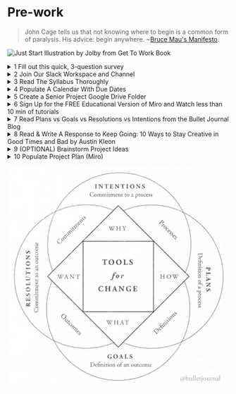 # Pre-work

> John Cage tells us that not knowing where to begin is a common form of paralysis. His advice: begin anywhere. \~[Bruce Mau's Manifesto](https://www.massivechangenetwork.com/bruce-mau-manifesto).

![Just Start Illustration by Jolby from Get To Work Book](<.gitbook/assets/GETTOWORKBOOK\_Just Start (1).jpg>)

<details>

<summary>1 Fill out this quick, 3-question survey </summary>

You must use your NYU email to [see the survey](https://forms.gle/uZZ54MfA2tR91KCx8).

</details>

<details>

<summary>2 Join Our Slack Workspace and Channel</summary>

[Join our shared slack workspace](https://join.slack.com/t/idmseniorproj-krn6847/signup.) [https://idmspsp2022.slack.com](https://idmspsp2022.slack.com) with the other sections of IDM Senior Project with your nyu.edu email address.&#x20;

* **Join our specific class section channel (#duff),** as well as
* The **#student-lounge** is where you can interact with students from all six sections.
* The **#announcements-for-all-monday-section**s channel is where you will find announcements that apply to all four sections on Mondays.

Our slack workspace is not just for me. It's for you and the other senior project sections, too. **Let's make Slack one of our collective workspaces! Miro will be the other.** \
\
Free feel to share what has been helping you stay happy, healthy, or productive during this unprecedented time in our workspace slack channel (#student-lounge). Also share resources and references with each other. Also, interact with the students in the other sections in the #studentlounge channel. \
\
You can also direct message any student or faculty member from the four sections on slack. All classes are using the same slack workspace. You can also direct message more than one person at a time for group messages.

</details>

<details>

<summary>3 Read The Syllabus Thoroughly</summary>

* Read the [syllabus](syllabus.md) and be prepared to discuss and ask questions on first day of class.
* Please direct message De Angela on Slack if you find any broken links or typos in the syllabus.

</details>

<details>

<summary>4 Populate A Calendar With Due Dates</summary>

Populate a calendar (google, iCal, or analog) with due dates for this class, your other classes, and other commitments, even though dates may change.

</details>

<details>

<summary>5 Create a Senior Project Google Drive Folder</summary>

Create a google drive folder labeled "Senior Project SP22 your first and last name" and share with deangela.duff@nyu.edu (i.e. Senior Project SP22 De Angela Duff). Bookmark it! \
\
I highly recommend using [Toby for Chrome](https://chrome.google.com/webstore/detail/toby-for-chrome/hddnkoipeenegfoeaoibdmnaalmgkpip?hl=en) and [Toby Mini](https://chrome.google.com/webstore/detail/toby-mini/gfdcgfhkelkdmglklfbndgopaihmoeci?hl=en). You can organize your browser tabs in collections and with one click re-open multiple tabs at once.

</details>

<details>

<summary>6 Sign Up for the FREE Educational Version of Miro and Watch less than 10 min of tutorials</summary>

* We will be using Miro, a digital, collaborative whiteboarding tool. You do not need a Miro account to edit the board we'll be using, but I highly recommend that you sign up for a [FREE educational license](https://miro.com/education-whiteboard/2/)
* It's pretty intuitive to use. However, here is are some Miro tutorials if you are unfamiliar with the application.&#x20;

<!---->

* [How to create content in Miro](https://youtu.be/aHkUl-yUExE) (3 minute Youtube video)
* [Miro 101: Collaborating on a Board](https://youtu.be/Zc2c6HquANE) (< 3 minutes Youtube video)
* [How to Navigate Around A Miro Board](https://youtu.be/0olcwCD9-GM) (< 3 minutes Youtube video)

<!---->

* Hover over the toolbar to the left in Miro's interface to quickly get a sense of what each tool does.&#x20;
* The Comment tool looks like a quote. It's the 8th icon from the top of the left toolbar.
* The Zoom tool is in the bottom right hand corner of the interface. Hover over the percentage and you'll be able to see + and - signs. There are also key commands to zoom in and out (control + and - on the mac).&#x20;

</details>

<details>

<summary>7 Read Plans vs Goals vs Resolutions vs Intentions from the Bullet Journal Blog</summary>

[Plans vs Goals vs Resolutions vs Intentions](https://bulletjournal.com/blogs/bulletjournalist/resolutions\_vs\_intentions) from the Bullet Journal Blog

</details>

<details>

<summary>8 Read &#x26; Write A Response to Keep Going: 10 Ways to Stay Creative in Good Times and Bad by Austin Kleon</summary>

_Note: There are_ [_response guidelines outlined here_](assignments/responses.md)_._

* The reading is approximately 55 minutes. However, it's an easy and hopefully enjoyable read.
* You can find _Keep Going: 10 Ways to Stay Creative in Good Times and Bad_ by Austin Kleon [as an ebook on NYU's library website](pre-work.md#read-and-write-a-response-to-keep-going-10-ways-to-stay-creative-in-good-times-and-bad-by-austin-kle).&#x20;
* AFTER reading, write a [response](assignments/responses.md) in the #duff slack channel. Respond to 1 to 3 of the 10 tenets he outlines that resonate(s) with you. If the entire book doesn't resonate with you, discuss why.

</details>

<details>

<summary>9 (OPTIONAL) Brainstorm Project Ideas</summary>

* A few of you may already know what you want to do for your senior project. IF you are committed to your project, move on to step 10 of the pre-work: [project plan](assignments/project\_plan/). However, before you commit, make sure you read [**Welcome to Senior Project In Digital Media!**](https://deangela.gitbook.io/idm-senior-project-sp-2021-duff/syllabus#welcome-to-senior-project-in-digital-media) **AND** [**Your Commitment To Senior Project**](https://deangela.gitbook.io/idm-senior-project-sp-2021-duff/syllabus#your-commitment-to-senior-project) in the [syllabus](syllabus.md).
*   IF you need help coming up with ideas for your senior project, do one or more of the following brainstorming exercises BEFORE you complete the project plan. i.e. Take photos and/or screenshots OR write a [response](assignments/responses.md) depending on which is applicable), and upload your brainstorming exercises to a folder labeled "Pre-work" in your project documentation folder for your [end of semester deliverables](assignments/end\_of\_semester\_deliverables.md).

    * [Free Writing, Word Lists & Mind Maps](resources/brainstorming/free-writing-word-lists-and-mind-maps.md)
    * [SCAMPER Technique](http://www.mindtools.com/pages/article/newCT\_02.htm)
    * [Card Sorting Technique](resources/brainstorming/card\_sorting.md)
    * [Storytelling Exercise](resources/brainstorming/storytelling\_exercise.md)
    * Read or watch one or more of the [creativity resources](resources/creativity-resources.md) under "creativity" or "audio podcasts"
    * Browse one or more of the "inspiration" links in [creativity resources](resources/creativity-resources.md).



No worries if you are not able to populate yo

</details>

<details>

<summary>10 Populate Project Plan (Miro) </summary>

## Just Start! Think Progress/Iteration Over Perfection!&#x20;

* Prepare your [project plan](assignments/project\_plan/) on this shared board for the entire class on [Miro](https://miro.com/app/board/uXjVOWb7kyo=/). **Navigate to the frame labeled with your name**. See #6 above for Miro tutorials.
* Be prepared to discuss your project plan on the 1st day of class. Everybody should be ready to present on the first day of class.&#x20;
* You will have an opportunity to iterate it. So do the best you can for this first iteration.
* _Don't stress out about this. Explore and have fun!_&#x20;
* (OPTIONAL) [Brainstorm](resources/brainstorming/) if you need to before you populate your project plan.

</details>

![Plans vs Goals vs Resolutions vs Intentions from the Bullet Journal Blog](<.gitbook/assets/bullet journal plans goals intentions (1).jpeg>)
